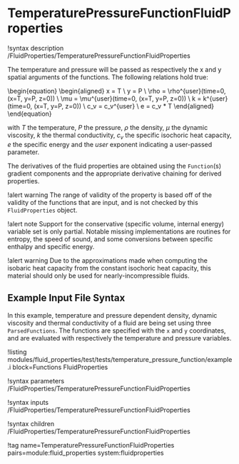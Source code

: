 # TemperaturePressureFunctionFluidProperties

!syntax description /FluidProperties/TemperaturePressureFunctionFluidProperties

The temperature and pressure will be passed as respectively the x and y spatial arguments of the
functions. The following relations hold true:

\begin{equation}
\begin{aligned}
  x = T \\
  y = P \\
  \rho = \rho^{user}(time=0, (x=T, y=P, z=0)) \\
  \mu = \mu^{user}(time=0, (x=T, y=P, z=0)) \\
  k = k^{user}(time=0, (x=T, y=P, z=0)) \\
  c_v = c_v^{user} \\
  e = c_v * T
\end{aligned}
\end{equation}

with $T$ the temperature, $P$ the pressure, $\rho$ the density, $\mu$ the dynamic viscosity, $k$ the thermal conductivity, $c_v$ the specific isochoric heat capacity, $e$ the specific energy and the $user$ exponent indicating a user-passed parameter.

The derivatives of the fluid properties are obtained using the `Function`(s) gradient components
and the appropriate derivative chaining for derived properties.

!alert warning
The range of validity of the property is based off of the validity of the functions
that are input, and is not checked by this `FluidProperties` object.

!alert note
Support for the conservative (specific volume, internal energy) variable set is only
partial. Notable missing implementations are routines for entropy, the speed of sound, and some
conversions between specific enthalpy and specific energy.

!alert warning
Due to the approximations made when computing the isobaric heat capacity from the constant
isochoric heat capacity, this material should only be used for nearly-incompressible fluids.

## Example Input File Syntax

In this example, temperature and pressure dependent density, dynamic viscosity and thermal conductivity of a fluid are being set using
three `ParsedFunctions`. The functions are specified with the `x` and `y` coordinates, and are evaluated with respectively the temperature and
pressure variables.

!listing modules/fluid_properties/test/tests/temperature_pressure_function/example.i block=Functions FluidProperties

!syntax parameters /FluidProperties/TemperaturePressureFunctionFluidProperties

!syntax inputs /FluidProperties/TemperaturePressureFunctionFluidProperties

!syntax children /FluidProperties/TemperaturePressureFunctionFluidProperties

!tag name=TemperaturePressureFunctionFluidProperties pairs=module:fluid_properties system:fluidproperties
